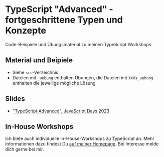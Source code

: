 # TypeScript "Advanced" - fortgeschrittene Typen und Konzepte

Code-Beispiele und Übungsmaterial zu meinen TypeScript Workshops.

## Material und Beipiele

* Siehe `src`-Verzeichnis
* Dateien mit `_uebung` enthalten Übungen, die Dateien mit `XXXs_uebung` enthalten die jeweilige mögliche Lösung

## Slides

* ["TypeScript Advanced", JavaScript Days 2023](https://nilshartmann.github.io/typescript-advanced-workshop/2023-jsdays.html)

## In-House Workshops

Ich biete auch individuelle In-House-Workshops zu TypeScript an. Mehr Informationen dazu findest Du [auf meiner Homepage](https://nilshartmann.net/workshops/). Bei Interesse melde dich gerne bei mir.



